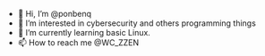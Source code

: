 - 👋 Hi, I’m @ponbenq
- 👀 I’m interested in cybersecurity and others programming things
- 🌱 I’m currently learning basic Linux.
- 📫 How to reach me @WC_ZZEN

<!---
ponbenq/ponbenq is a ✨ special ✨ repository because its `README.md` (this file) appears on your GitHub profile.
You can click the Preview link to take a look at your changes.
--->
